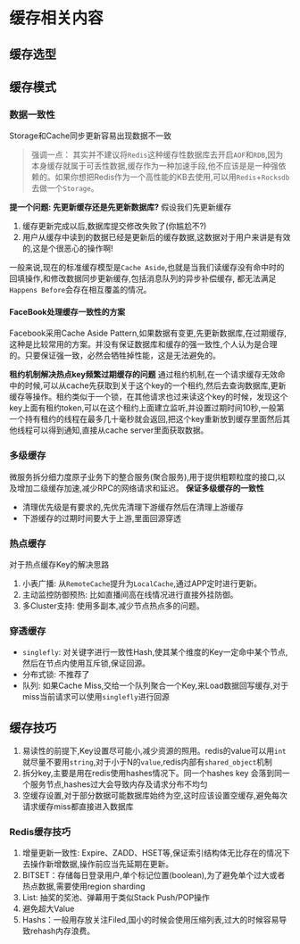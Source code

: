 # 缓存相关内容


## 缓存选型


## 缓存模式
### 数据一致性
Storage和Cache同步更新容易出现数据不一致
> 强调一点： 其实并不建议将`Redis`这种缓存性数据库去开启`AOF`和`RDB`,因为本身缓存就属于可丢性数据,缓存作为一种加速手段,他不应该是是一种强依赖的。如果你想把Redis作为一个高性能的KB去使用,可以用`Redis`+`Rocksdb`去做一个`Storage`。

**提一个问题: 先更新缓存还是先更新数据库?**
假设我们先更新缓存
1. 缓存更新完成以后,数据库提交修改失败了(你尴尬不?)
2. 用户从缓存中读到的数据已经是更新后的缓存数据,这数据对于用户来讲是有效的,这是个很恶心的操作啊!

一般来说,现在的标准缓存模型是`Cache Aside`,也就是当我们读缓存没有命中时的回填操作,和修改数据同步更新缓存,包括消息队列的异步补偿缓存, 都无法满足`Happens Before`会存在相互覆盖的情况。

#### FaceBook处理缓存一致性的方案
Facebook采用Cache Aside Pattern,如果数据有变更,先更新数据库,在过期缓存,这种是比较常用的方案。并没有保证数据库和缓存的强一致性,个人认为是合理的。只要保证强一致，必然会牺牲掉性能，这是无法避免的。

**租约机制解决热点key频繁过期缓存的问题**
通过租约机制,在一个请求缓存无效命中的时候,可以从cache先获取到关于这个key的一个租约,然后去查询数据库,更新缓存等操作。租约类似于一个锁，在其他请求也过来读这个key的时候，发现这个key上面有租约token,可以在这个租约上面建立监听,并设置过期时间10秒,一般第一个持有租约的线程在最多几十毫秒就会返回,把这个key重新放到缓存里面然后其他线程可以得到通知,直接从cache server里面获取数据。

### 多级缓存
微服务拆分细力度原子业务下的整合服务(聚合服务),用于提供粗颗粒度的接口,以及增加二级缓存加速,减少RPC的网络请求和延迟。
**保证多级缓存的一致性**
- 清理优先级是有要求的,先优先清理下游缓存然后在清理上游缓存
- 下游缓存的过期时间要大于上游,里面回源穿透
### 热点缓存
对于热点缓存Key的解决思路
1. 小表广播: 从`RemoteCache`提升为`LocalCache`,通过APP定时进行更新。
2. 主动监控防御预热: 比如直播间高在线情况进行直接外挂防御。
3. 多Cluster支持: 使用多副本,减少节点热点多的问题。
### 穿透缓存
- `singlefly`: 对关键字进行一致性Hash,使其某个维度的Key一定命中某个节点,然后在节点内使用互斥锁,保证回源。
- 分布式锁: 不推荐了
- 队列: 如果Cache Miss,交给一个队列聚合一个Key,来Load数据回写缓存,对于miss当前请求可以使用`singlefly`进行回源
## 缓存技巧
1. 易读性的前提下,Key设置尽可能小,减少资源的照用。redis的value可以用`int`就尽量不要用`string`,对于小于N的`value`,redis内部有`shared_object`机制
2. 拆分key,主要是用在redis使用hashes情况下。同一个hashes key 会落到同一个服务节点,hashes过大会导致内存及请求分布不均匀
3. 空缓存设置,对于部分数据可能数据库始终为空,这时应该设置空缓存,避免每次请求缓存miss都直接进入数据库
### Redis缓存技巧
1. 增量更新一致性: Expire、ZADD、HSET等,保证索引结构体无比存在的情况下去操作新增数据,操作前应当先延期在更新。
2. BITSET：存储每日登录用户,单个标记位置(boolean),为了避免单个过大或者热点数据,需要使用region sharding
3. List: 抽奖的奖池、弹幕用于类似Stack Push/POP操作
4. 避免超大Value
5. Hashs：一般用存放关注Filed,国小的时候会使用压缩列表,过大的时候容易导致rehash内存浪费。
